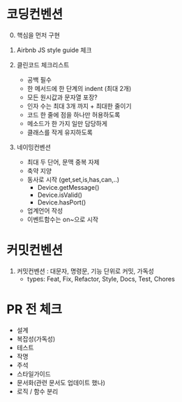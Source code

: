 # 코딩컨벤션

0. 핵심을 먼저 구현

1. Airbnb JS style guide 체크

2. 클린코드 체크리스트

   - 공백 필수
   - 한 메서드에 한 단계의 indent (최대 2개)
   - 모든 원시값과 문자열 포장?
   - 인자 수는 최대 3개 까지 + 최대한 줄이기
   - 코드 한 줄에 점을 하나만 허용하도록
   - 메소드가 한 가지 일만 담당하게
   - 클래스를 작게 유지하도록

3. 네이밍컨벤션
   - 최대 두 단어, 문맥 중복 자제
   - 축약 지양
   - 동사로 시작 (get,set,is,has,can,..)
     - Device.getMessage()
     - Device.isValid()
     - Device.hasPort()
   - 업계언어 작성
   - 이벤트함수는 on~으로 시작

# 커밋컨벤션

1. 커밋컨벤션 : 대문자, 명령문, 기능 단위로 커밋, 가독성
   - types: Feat, Fix, Refactor, Style, Docs, Test, Chores

# PR 전 체크

- 설계
- 복잡성(가독성)
- 테스트
- 작명
- 주석
- 스타일가이드
- 문서화(관련 문서도 업데이트 했나)
- 로직 / 함수 분리
